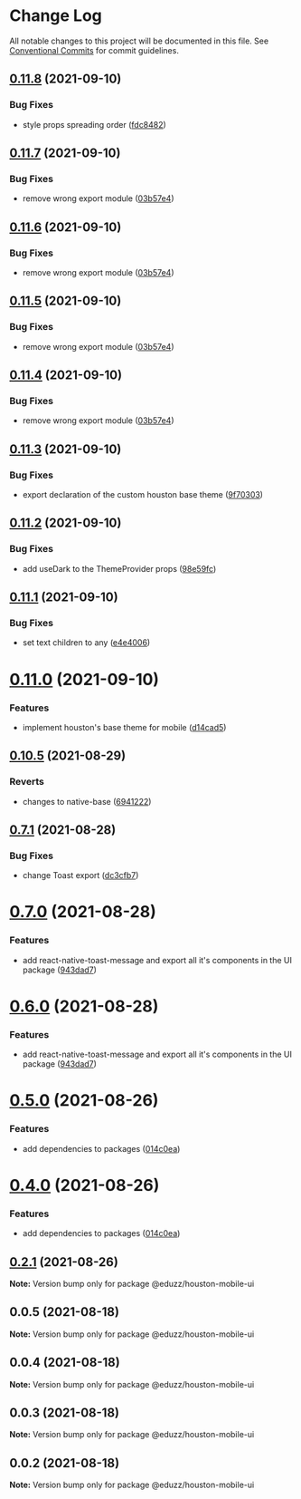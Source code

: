 # Change Log

All notable changes to this project will be documented in this file.
See [Conventional Commits](https://conventionalcommits.org) for commit guidelines.

## [0.11.8](https://github.com/eduzz/houston-mobile/compare/@eduzz/houston-mobile-ui@0.11.7...@eduzz/houston-mobile-ui@0.11.8) (2021-09-10)


### Bug Fixes

* style props spreading order ([fdc8482](https://github.com/eduzz/houston-mobile/commit/fdc84824c8f6c7176f5846aa96a28a3486ff85a3))





## [0.11.7](https://github.com/eduzz/houston-mobile/compare/@eduzz/houston-mobile-ui@0.11.3...@eduzz/houston-mobile-ui@0.11.7) (2021-09-10)


### Bug Fixes

* remove wrong export module ([03b57e4](https://github.com/eduzz/houston-mobile/commit/03b57e4eadb0c118907b5d559c9ed3bc76fbcf91))





## [0.11.6](https://github.com/eduzz/houston-mobile/compare/@eduzz/houston-mobile-ui@0.11.3...@eduzz/houston-mobile-ui@0.11.6) (2021-09-10)


### Bug Fixes

* remove wrong export module ([03b57e4](https://github.com/eduzz/houston-mobile/commit/03b57e4eadb0c118907b5d559c9ed3bc76fbcf91))





## [0.11.5](https://github.com/eduzz/houston-mobile/compare/@eduzz/houston-mobile-ui@0.11.3...@eduzz/houston-mobile-ui@0.11.5) (2021-09-10)


### Bug Fixes

* remove wrong export module ([03b57e4](https://github.com/eduzz/houston-mobile/commit/03b57e4eadb0c118907b5d559c9ed3bc76fbcf91))





## [0.11.4](https://github.com/eduzz/houston-mobile/compare/@eduzz/houston-mobile-ui@0.11.3...@eduzz/houston-mobile-ui@0.11.4) (2021-09-10)


### Bug Fixes

* remove wrong export module ([03b57e4](https://github.com/eduzz/houston-mobile/commit/03b57e4eadb0c118907b5d559c9ed3bc76fbcf91))





## [0.11.3](https://github.com/eduzz/houston-mobile/compare/@eduzz/houston-mobile-ui@0.11.2...@eduzz/houston-mobile-ui@0.11.3) (2021-09-10)


### Bug Fixes

* export declaration of the custom houston base theme ([9f70303](https://github.com/eduzz/houston-mobile/commit/9f70303f7f28d29a05d08881040240b5a887090d))





## [0.11.2](https://github.com/eduzz/houston-mobile/compare/@eduzz/houston-mobile-ui@0.11.1...@eduzz/houston-mobile-ui@0.11.2) (2021-09-10)


### Bug Fixes

* add useDark to the ThemeProvider props ([98e59fc](https://github.com/eduzz/houston-mobile/commit/98e59fc943731a16f2ac594f85eb2c459429c5e1))





## [0.11.1](https://github.com/eduzz/houston-mobile/compare/@eduzz/houston-mobile-ui@0.11.0...@eduzz/houston-mobile-ui@0.11.1) (2021-09-10)


### Bug Fixes

* set text children to any ([e4e4006](https://github.com/eduzz/houston-mobile/commit/e4e4006852f448e9bb849dd5803f5a67757d5877))





# [0.11.0](https://github.com/eduzz/houston-mobile/compare/@eduzz/houston-mobile-ui@0.10.5...@eduzz/houston-mobile-ui@0.11.0) (2021-09-10)


### Features

* implement houston's base theme for mobile ([d14cad5](https://github.com/eduzz/houston-mobile/commit/d14cad50751f3ae62f0bd6bf2834bb0ede92d15f))





## [0.10.5](https://github.com/eduzz/houston-mobile/compare/@eduzz/houston-mobile-ui@0.7.1...@eduzz/houston-mobile-ui@0.10.5) (2021-08-29)


### Reverts

* changes to native-base ([6941222](https://github.com/eduzz/houston-mobile/commit/69412222df864b26dc7dabf10eed17a6ff55d157))





## [0.7.1](https://github.com/eduzz/houston-mobile/compare/@eduzz/houston-mobile-ui@0.7.0...@eduzz/houston-mobile-ui@0.7.1) (2021-08-28)


### Bug Fixes

* change Toast export ([dc3cfb7](https://github.com/eduzz/houston-mobile/commit/dc3cfb7b60ffa1c8eba29d94eb76bcd769c06f0d))





# [0.7.0](https://github.com/eduzz/houston-mobile/compare/@eduzz/houston-mobile-ui@0.5.0...@eduzz/houston-mobile-ui@0.7.0) (2021-08-28)


### Features

* add react-native-toast-message and export all it's components in the UI package ([943dad7](https://github.com/eduzz/houston-mobile/commit/943dad7824a8bebfdaea307495fb3fed0caa5905))





# [0.6.0](https://github.com/eduzz/houston-mobile/compare/@eduzz/houston-mobile-ui@0.5.0...@eduzz/houston-mobile-ui@0.6.0) (2021-08-28)


### Features

* add react-native-toast-message and export all it's components in the UI package ([943dad7](https://github.com/eduzz/houston-mobile/commit/943dad7824a8bebfdaea307495fb3fed0caa5905))





# [0.5.0](https://github.com/eduzz/houston-mobile/compare/@eduzz/houston-mobile-ui@0.2.1...@eduzz/houston-mobile-ui@0.5.0) (2021-08-26)


### Features

* add dependencies to packages ([014c0ea](https://github.com/eduzz/houston-mobile/commit/014c0ea2b1caf71fbf1c1d4fffcd57837ecb42a3))





# [0.4.0](https://github.com/eduzz/houston-mobile/compare/@eduzz/houston-mobile-ui@0.2.1...@eduzz/houston-mobile-ui@0.4.0) (2021-08-26)


### Features

* add dependencies to packages ([014c0ea](https://github.com/eduzz/houston-mobile/commit/014c0ea2b1caf71fbf1c1d4fffcd57837ecb42a3))





## [0.2.1](https://github.com/eduzz/houston-mobile/compare/@eduzz/houston-mobile-ui@0.0.5...@eduzz/houston-mobile-ui@0.2.1) (2021-08-26)

**Note:** Version bump only for package @eduzz/houston-mobile-ui





## 0.0.5 (2021-08-18)

**Note:** Version bump only for package @eduzz/houston-mobile-ui





## 0.0.4 (2021-08-18)

**Note:** Version bump only for package @eduzz/houston-mobile-ui





## 0.0.3 (2021-08-18)

**Note:** Version bump only for package @eduzz/houston-mobile-ui





## 0.0.2 (2021-08-18)

**Note:** Version bump only for package @eduzz/houston-mobile-ui
